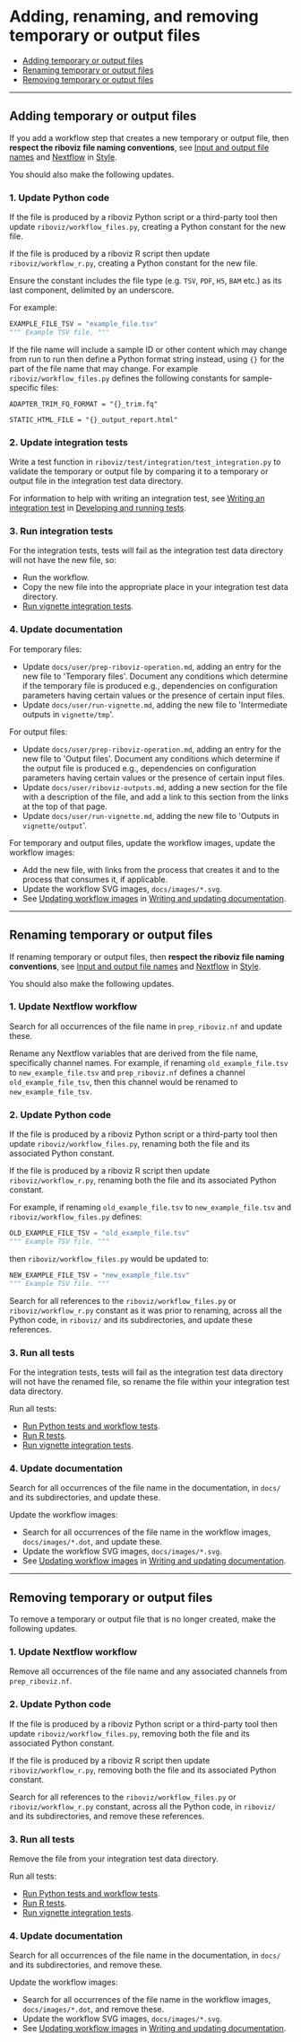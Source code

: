 # Adding, renaming, and removing temporary or output files

* [Adding temporary or output files](#adding-temporary-or-output-files)
* [Renaming temporary or output files](#renaming-temporary-or-output-files)
* [Removing temporary or output files](#removing-temporary-or-output-files)

---

## Adding temporary or output files

If you add a workflow step that creates a new temporary or output file, then **respect the riboviz file naming conventions**, see [Input and output file names](style.md#input-and-output-file-names) and [Nextflow](style.md#nextflow) in [Style](./style.md).

You should also make the following updates.

### 1. Update Python code

If the file is produced by a riboviz Python script or a third-party tool then update `riboviz/workflow_files.py`, creating a Python constant for the new file.

If the file is produced by a riboviz R script then update `riboviz/workflow_r.py`, creating a Python constant for the new file.

Ensure the constant includes the file type (e.g. `TSV`, `PDF`, `H5`, `BAM` etc.) as its last component, delimited by an underscore.

For example:

```python
EXAMPLE_FILE_TSV = "example_file.tsv"
""" Example TSV file. """
```

If the file name will include a sample ID or other content which may change from run to run then define a Python format string instead, using `{}` for the part of the file name that may change. For example `riboviz/workflow_files.py` defines the following constants for sample-specific files:

```
ADAPTER_TRIM_FQ_FORMAT = "{}_trim.fq"

STATIC_HTML_FILE = "{}_output_report.html"
```

### 2. Update integration tests

Write a test function in `riboviz/test/integration/test_integration.py` to validate the temporary or output file by comparing it to a temporary or output file in the integration test data directory.

For information to help with writing an integration test, see [Writing an integration test](./testing.md#writing-an-integration-test) in [Developing and running tests](./testing.md).

### 3. Run integration tests

For the integration tests, tests will fail as the integration test data directory will not have the new file, so:

* Run the workflow.
* Copy the new file into the appropriate place in your integration test data directory.
* [Run vignette integration tests](./testing.md#run-vignette-integration-tests).

### 4. Update documentation

For temporary files:

* Update `docs/user/prep-riboviz-operation.md`, adding an entry for the new file to 'Temporary files'. Document any conditions which determine if the temporary file is produced e.g., dependencies on configuration parameters having certain values or the presence of certain input files.
* Update `docs/user/run-vignette.md`, adding the new file to 'Intermediate outputs in `vignette/tmp`'.

For output files:

* Update `docs/user/prep-riboviz-operation.md`, adding an entry for the new file to 'Output files'. Document any conditions which determine if the output file is produced e.g., dependencies on configuration parameters having certain values or the presence of certain input files.
 * Update `docs/user/riboviz-outputs.md`, adding a new section for the file with a description of the file, and add a link to this section from the links at the top of that page.
* Update `docs/user/run-vignette.md`, adding the new file to 'Outputs in `vignette/output`'.

For temporary and output files, update the workflow images, update the workflow images:

* Add the new file, with links from the process that creates it and to the process that consumes it, if applicable.
* Update the workflow SVG images, `docs/images/*.svg`.
* See [Updating workflow images](./documentation.md#updating-workflow-images) in [Writing and updating documentation](./documentation.md).

---

## Renaming temporary or output files

If renaming temporary or output files, then **respect the riboviz file naming conventions**, see [Input and output file names](style.md#input-and-output-file-names) and [Nextflow](style.md#nextflow) in [Style](./style.md).

You should also make the following updates.

### 1. Update Nextflow workflow

Search for all occurrences of the file name in `prep_riboviz.nf` and update these.

Rename any Nextflow variables that are derived from the file name, specifically channel names. For example, if renaming `old_example_file.tsv` to `new_example_file.tsv` and `prep_riboviz.nf` defines a channel `old_example_file_tsv`, then this channel would be renamed to `new_example_file_tsv`.

### 2. Update Python code

If the file is produced by a riboviz Python script or a third-party tool then update `riboviz/workflow_files.py`, renaming both the file and its associated Python constant.

If the file is produced by a riboviz R script then update `riboviz/workflow_r.py`, renaming both the file and its associated Python constant.

For example, if renaming `old_example_file.tsv` to `new_example_file.tsv` and `riboviz/workflow_files.py` defines:

```python
OLD_EXAMPLE_FILE_TSV = "old_example_file.tsv"
""" Example TSV file. """
```

then `riboviz/workflow_files.py` would be updated to:

```python
NEW_EXAMPLE_FILE_TSV = "new_example_file.tsv"
""" Example TSV file. """
```

Search for all references to the `riboviz/workflow_files.py` or `riboviz/workflow_r.py` constant as it was prior to renaming, across all the Python code, in `riboviz/` and its subdirectories, and update these references.

### 3. Run all tests

For the integration tests, tests will fail as the integration test data directory will not have the renamed file, so rename the file within your integration test data directory.

Run all tests:

* [Run Python tests and workflow tests](./testing.md#run-python-tests-and-workflow-tests).
* [Run R tests](./testing.md#run-r-tests).
* [Run vignette integration tests](./testing.md#run-vignette-integration-tests).

### 4. Update documentation

Search for all occurrences of the file name in the documentation, in `docs/` and its subdirectories, and update these.

Update the workflow images:

* Search for all occurrences of the file name in the workflow images, `docs/images/*.dot`, and update these.
* Update the workflow SVG images, `docs/images/*.svg`.
* See [Updating workflow images](./documentation.md#updating-workflow-images) in [Writing and updating documentation](./documentation.md).

---

## Removing temporary or output files

To remove a temporary or output file that is no longer created, make the following updates.

### 1. Update Nextflow workflow

Remove all occurrences of the file name and any associated channels from `prep_riboviz.nf`.

### 2. Update Python code

If the file is produced by a riboviz Python script or a third-party tool then update `riboviz/workflow_files.py`, removing both the file and its associated Python constant.

If the file is produced by a riboviz R script then update `riboviz/workflow_r.py`, removing both the file and its associated Python constant.

Search for all references to the `riboviz/workflow_files.py` or `riboviz/workflow_r.py` constant, across all the Python code, in `riboviz/` and its subdirectories, and remove these references.

### 3. Run all tests

Remove the file from your integration test data directory.

Run all tests:

* [Run Python tests and workflow tests](./testing.md#run-python-tests-and-workflow-tests).
* [Run R tests](./testing.md#run-r-tests).
* [Run vignette integration tests](./testing.md#run-vignette-integration-tests).

### 4. Update documentation

Search for all occurrences of the file name in the documentation, in `docs/` and its subdirectories, and remove these.

Update the workflow images:

* Search for all occurrences of the file name in the workflow images, `docs/images/*.dot`, and remove these.
* Update the workflow SVG images, `docs/images/*.svg`.
* See [Updating workflow images](./documentation.md#updating-workflow-images) in [Writing and updating documentation](./documentation.md).
